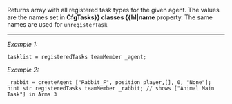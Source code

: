 Returns array with all registered task types for the given agent. The values are the names set in **CfgTasks}} classes {{hl|name** property. The same names are used for `unregisterTask`


---
*Example 1:*
```sqf
tasklist = registeredTasks teamMember _agent;
```

*Example 2:*
```sqf
_rabbit = createAgent ["Rabbit_F", position player,[], 0, "None"];
hint str registeredTasks teamMember _rabbit; // shows ["Animal Main Task"] in Arma 3
```